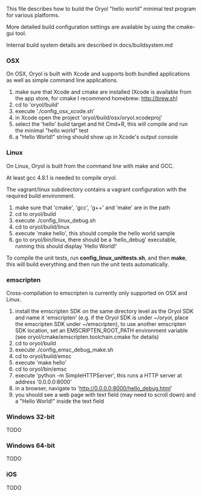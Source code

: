 This file describes how to build the Oryol "hello world" minimal test program for various platforms.

More detailed build configuration settings are available by using the cmake-gui tool.

Internal build system details are described in docs/buildsystem.md

### OSX ###

On OSX, Oryol is built with Xcode and supports both bundled applications as well as simple command line applications.

1. make sure that Xcode and cmake are installed (Xcode is available from the app store, for cmake I recommend homebrew: http://brew.sh)
2. cd to 'oryol/build'
3. execute './config_osx_xcode.sh'
4. in Xcode open the project 'oryol/build/osx/oryol.xcodeproj'
5. select the 'hello' build target and hit Cmd+R, this will compile and run the minimal "hello world" test
6. a "Hello World!" string should show up in Xcode's output console

### Linux ###

On Linux, Oryol is built from the command line with make and GCC.

At least gcc 4.8.1 is needed to compile oryol.

The vagrant/linux subdirectory contains a vagrant configuration with
the required build environment.

1. make sure that 'cmake', 'gcc', 'g++' and 'make' are in the path
2. cd to oryol/build
3. execute ./config_linux_debug.sh
4. cd to oryol/build/linux
5. execute 'make hello', this should compile the hello world sample
6. go to oryol/bin/linux, there should be a 'hello_debug' executable, running this should display 'Hello World!'

To compile the unit tests, run **config_linux_unittests.sh**, and then **make**, this will build everything and then run the unit tests automatically.


### emscripten ###

Cross-compilation to emscripten is currently only supported on OSX and Linux.

1. install the emscripten SDK on the same directory level as the Oryol SDK and name it 'emscripten' (e.g. if the Oryol SDK is under ~/oryol, place the emscripten SDK under ~/emscripten), to use another emscripten SDK location, set an EMSCRIPTEN_ROOT_PATH environment variable (see oryol/cmake/emscripten.toolchain.cmake for details)
2. cd to oryol/build
3. execute ./config_emsc_debug_make.sh
4. cd to oryol/build/emsc
5. execute 'make hello'
6. cd to oryol/bin/emsc
7. execute 'python -m SimpleHTTPServer', this runs a HTTP server at address '0.0.0.0:8000'
8. in a browser, navigate to 'http://0.0.0.0:8000/hello_debug.html'
9. you should see a web page with text field (may need to scroll down) and a "Hello World!" inside the text field

### Windows 32-bit ###

TODO

### Windows 64-bit ###

TODO

### iOS ###

TODO
